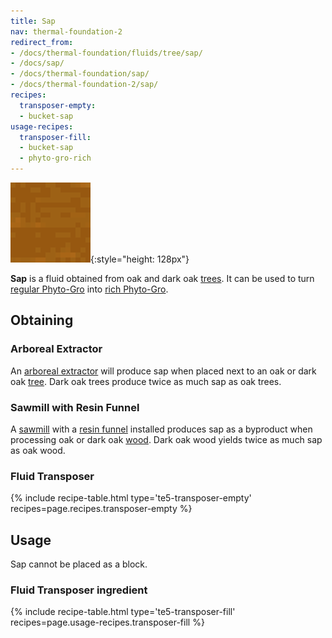 ```yaml
---
title: Sap
nav: thermal-foundation-2
redirect_from:
- /docs/thermal-foundation/fluids/tree/sap/
- /docs/sap/
- /docs/thermal-foundation/sap/
- /docs/thermal-foundation-2/sap/
recipes:
  transposer-empty:
  - bucket-sap
usage-recipes:
  transposer-fill:
  - bucket-sap
  - phyto-gro-rich
---
```


![Sap](/assets/images/thermal-foundation-2/sap.gif){:style="height: 128px"}


**Sap** is a fluid obtained from oak and dark oak
[trees](https://minecraft.gamepedia.com/Tree). It can be used to turn [regular
Phyto-Gro](/docs/1.12/thermal-foundation-2/phyto-gro/) into [rich Phyto-Gro](/docs/1.12/thermal-foundation-2/rich-phyto-gro/).


Obtaining
---------

### Arboreal Extractor
An [arboreal extractor](/docs/1.12/thermal-expansion-5/arboreal-extractor/) will
produce sap when placed next to an oak or dark oak
[tree](https://minecraft.gamepedia.com/Tree). Dark oak trees produce twice as
much sap as oak trees.

### Sawmill with Resin Funnel
A [sawmill](/docs/1.12/thermal-expansion-5/sawmill/) with a [resin
funnel](/docs/1.12/thermal-expansion-5/augment-resin-funnel/) installed produces sap as
a byproduct when processing oak or dark oak
[wood](https://minecraft.gamepedia.com/Wood). Dark oak wood yields twice as much
sap as oak wood.

### Fluid Transposer
{% include recipe-table.html type='te5-transposer-empty' recipes=page.recipes.transposer-empty %}


Usage
-----

Sap cannot be placed as a block.

### Fluid Transposer ingredient
{% include recipe-table.html type='te5-transposer-fill' recipes=page.usage-recipes.transposer-fill %}
